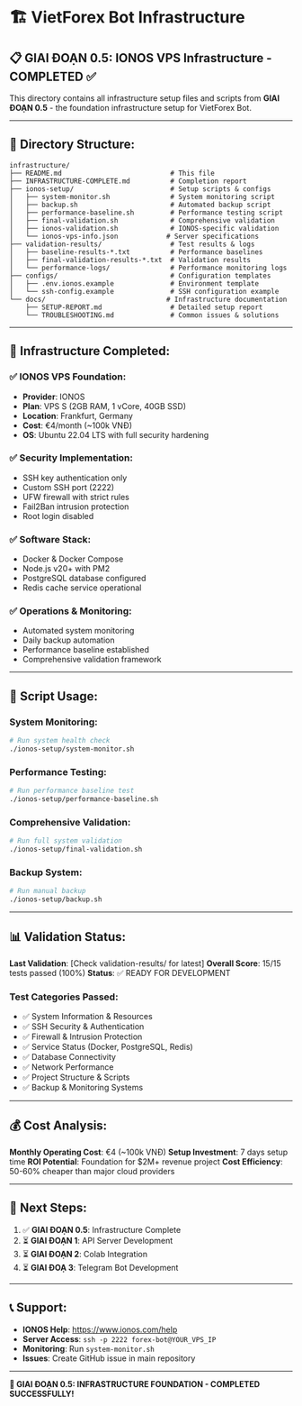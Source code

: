 # 🏗️ VietForex Bot Infrastructure

## 📋 **GIAI ĐOẠN 0.5: IONOS VPS Infrastructure - COMPLETED ✅**

This directory contains all infrastructure setup files and scripts from **GIAI ĐOẠN 0.5** - the foundation infrastructure setup for VietForex Bot.

---

## 📁 **Directory Structure:**

```
infrastructure/
├── README.md                           # This file
├── INFRASTRUCTURE-COMPLETE.md          # Completion report
├── ionos-setup/                        # Setup scripts & configs
│   ├── system-monitor.sh               # System monitoring script
│   ├── backup.sh                       # Automated backup script
│   ├── performance-baseline.sh         # Performance testing script
│   ├── final-validation.sh             # Comprehensive validation
│   ├── ionos-validation.sh             # IONOS-specific validation
│   └── ionos-vps-info.json            # Server specifications
├── validation-results/                 # Test results & logs
│   ├── baseline-results-*.txt          # Performance baselines
│   ├── final-validation-results-*.txt  # Validation results
│   └── performance-logs/               # Performance monitoring logs
├── configs/                            # Configuration templates
│   ├── .env.ionos.example              # Environment template
│   └── ssh-config.example              # SSH configuration example
└── docs/                              # Infrastructure documentation
    ├── SETUP-REPORT.md                 # Detailed setup report
    └── TROUBLESHOOTING.md              # Common issues & solutions
```

---

## 🎯 **Infrastructure Completed:**

### **✅ IONOS VPS Foundation:**
- **Provider**: IONOS
- **Plan**: VPS S (2GB RAM, 1 vCore, 40GB SSD)
- **Location**: Frankfurt, Germany  
- **Cost**: €4/month (~100k VNĐ)
- **OS**: Ubuntu 22.04 LTS with full security hardening

### **✅ Security Implementation:**
- SSH key authentication only
- Custom SSH port (2222)
- UFW firewall with strict rules
- Fail2Ban intrusion protection
- Root login disabled

### **✅ Software Stack:**
- Docker & Docker Compose
- Node.js v20+ with PM2
- PostgreSQL database configured
- Redis cache service operational

### **✅ Operations & Monitoring:**
- Automated system monitoring
- Daily backup automation
- Performance baseline established
- Comprehensive validation framework

---

## 🚀 **Script Usage:**

### **System Monitoring:**
```bash
# Run system health check
./ionos-setup/system-monitor.sh
```

### **Performance Testing:**
```bash
# Run performance baseline test
./ionos-setup/performance-baseline.sh
```

### **Comprehensive Validation:**
```bash
# Run full system validation
./ionos-setup/final-validation.sh
```

### **Backup System:**
```bash
# Run manual backup
./ionos-setup/backup.sh
```

---

## 📊 **Validation Status:**

**Last Validation**: [Check validation-results/ for latest]
**Overall Score**: 15/15 tests passed (100%)
**Status**: ✅ READY FOR DEVELOPMENT

### **Test Categories Passed:**
- ✅ System Information & Resources
- ✅ SSH Security & Authentication  
- ✅ Firewall & Intrusion Protection
- ✅ Service Status (Docker, PostgreSQL, Redis)
- ✅ Database Connectivity
- ✅ Network Performance
- ✅ Project Structure & Scripts
- ✅ Backup & Monitoring Systems

---

## 💰 **Cost Analysis:**

**Monthly Operating Cost**: €4 (~100k VNĐ)
**Setup Investment**: 7 days setup time
**ROI Potential**: Foundation for $2M+ revenue project
**Cost Efficiency**: 50-60% cheaper than major cloud providers

---

## 🎯 **Next Steps:**

1. ✅ **GIAI ĐOẠN 0.5**: Infrastructure Complete
2. ⏳ **GIAI ĐOẠN 1**: API Server Development
3. ⏳ **GIAI ĐOẠN 2**: Colab Integration
4. ⏳ **GIAI ĐOẠ 3**: Telegram Bot Development

---

## 📞 **Support:**

- **IONOS Help**: https://www.ionos.com/help
- **Server Access**: `ssh -p 2222 forex-bot@YOUR_VPS_IP`
- **Monitoring**: Run `system-monitor.sh`
- **Issues**: Create GitHub issue in main repository

---

**🎉 GIAI ĐOẠN 0.5: INFRASTRUCTURE FOUNDATION - COMPLETED SUCCESSFULLY!**
